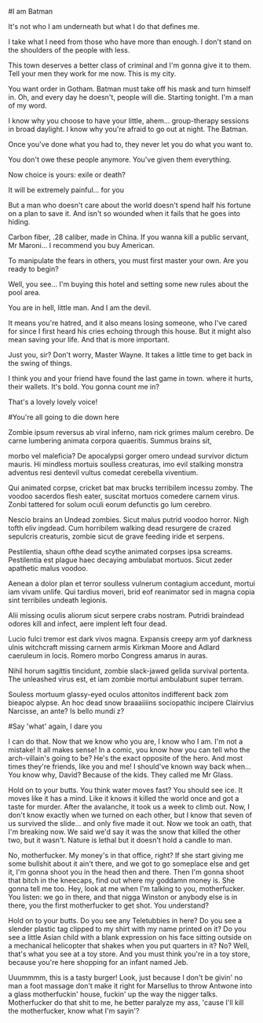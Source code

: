 #I am Batman

It's not who I am underneath but what I do that defines me.

I take what I need from those who have more than enough. I don't stand on the shoulders of the people with less.
        
This town deserves a better class of criminal and I'm gonna give it to them. Tell your men they work for me now. This is my city.
        
You want order in Gotham. Batman must take off his mask and turn himself in. Oh, and every day he doesn't, people will die. Starting tonight. I'm a man of my word.
        
I know why you choose to have your little, ahem... group-therapy sessions in broad daylight. I know why you're afraid to go out at night. The Batman.
        
Once you've done what you had to, they never let you do what you want to.
        
You don't owe these people anymore. You've given them everything.
        
Now choice is yours: exile or death?
        
It will be extremely painful... for you
        
But a man who doesn't care about the world doesn't spend half his fortune on a plan to save it. And isn't so wounded when it fails that he goes into hiding.
        
Carbon fiber, .28 caliber, made in China. If you wanna kill a public servant, Mr Maroni... I recommend you buy American.
        
To manipulate the fears in others, you must first master your own. Are you ready to begin?
        
Well, you see... I'm buying this hotel and setting some new rules about the pool area.
        
You are in hell, little man. And I am the devil.
        
It means you're hatred, and it also means losing someone, who I've cared for since I first heard his cries echoing through this house. But it might also mean saving your life. And that is more important.
        
Just you, sir? Don't worry, Master Wayne. It takes a little time to get back in the swing of things.
        
I think you and your friend have found the last game in town. where it hurts, their wallets. It's bold. You gonna count me in?
        
That's a lovely lovely voice!
     
     

#You're all going to die down here


Zombie ipsum reversus ab viral inferno, nam rick grimes malum cerebro. De carne lumbering animata corpora quaeritis. Summus brains sit​​,
        
morbo vel maleficia? De apocalypsi gorger omero undead survivor dictum mauris. Hi mindless mortuis soulless creaturas, imo evil stalking monstra adventus resi dentevil vultus comedat cerebella viventium.        

Qui animated corpse, cricket bat max brucks terribilem incessu zomby. The voodoo sacerdos flesh eater, suscitat mortuos comedere carnem virus. Zonbi tattered for solum oculi eorum defunctis go lum cerebro. 
        
Nescio brains an Undead zombies. Sicut malus putrid voodoo horror. Nigh tofth eliv ingdead. Cum horribilem walking dead resurgere de crazed sepulcris creaturis, zombie sicut de grave feeding iride et serpens. 
        
Pestilentia, shaun ofthe dead scythe animated corpses ipsa screams. Pestilentia est plague haec decaying ambulabat mortuos. Sicut zeder apathetic malus voodoo. 
        
Aenean a dolor plan et terror soulless vulnerum contagium accedunt, mortui iam vivam unlife. Qui tardius moveri, brid eof reanimator sed in magna copia sint terribiles undeath legionis. 
        
Alii missing oculis aliorum sicut serpere crabs nostram. Putridi braindead odores kill and infect, aere implent left four dead.
        
Lucio fulci tremor est dark vivos magna. Expansis creepy arm yof darkness ulnis witchcraft missing carnem armis Kirkman Moore and Adlard caeruleum in locis. Romero morbo Congress amarus in auras. 
        
Nihil horum sagittis tincidunt, zombie slack-jawed gelida survival portenta. The unleashed virus est, et iam zombie mortui ambulabunt super terram. 
        
Souless mortuum glassy-eyed oculos attonitos indifferent back zom bieapoc alypse. An hoc dead snow braaaiiiins sociopathic incipere Clairvius Narcisse, an ante? Is bello mundi z?



#Say 'what' again, I dare you


I can do that.
Now that we know who you are, I know who I am. I'm not a mistake! It all makes sense! In a comic, you know how you can tell who the arch-villain's going to be? He's the exact opposite of the hero. And most times they're friends, like you and me! I should've known way back when... You know why, David? Because of the kids. They called me Mr Glass.

Hold on to your butts.
You think water moves fast? You should see ice. It moves like it has a mind. Like it knows it killed the world once and got a taste for murder. After the avalanche, it took us a week to climb out. Now, I don't know exactly when we turned on each other, but I know that seven of us survived the slide... and only five made it out. Now we took an oath, that I'm breaking now. We said we'd say it was the snow that killed the other two, but it wasn't. Nature is lethal but it doesn't hold a candle to man.

No, motherfucker.
My money's in that office, right? If she start giving me some bullshit about it ain't there, and we got to go someplace else and get it, I'm gonna shoot you in the head then and there. Then I'm gonna shoot that bitch in the kneecaps, find out where my goddamn money is. She gonna tell me too. Hey, look at me when I'm talking to you, motherfucker. You listen: we go in there, and that nigga Winston or anybody else is in there, you the first motherfucker to get shot. You understand?

Hold on to your butts.
Do you see any Teletubbies in here? Do you see a slender plastic tag clipped to my shirt with my name printed on it? Do you see a little Asian child with a blank expression on his face sitting outside on a mechanical helicopter that shakes when you put quarters in it? No? Well, that's what you see at a toy store. And you must think you're in a toy store, because you're here shopping for an infant named Jeb.

Uuummmm, this is a tasty burger!
Look, just because I don't be givin' no man a foot massage don't make it right for Marsellus to throw Antwone into a glass motherfuckin' house, fuckin' up the way the nigger talks. Motherfucker do that shit to me, he better paralyze my ass, 'cause I'll kill the motherfucker, know what I'm sayin'?
